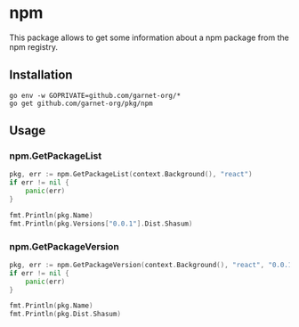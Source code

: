 # npm

This package allows to get some information about a npm package from the npm registry.


## Installation

```
go env -w GOPRIVATE=github.com/garnet-org/*
go get github.com/garnet-org/pkg/npm
```


## Usage


### npm.GetPackageList

```go
pkg, err := npm.GetPackageList(context.Background(), "react")
if err != nil {
    panic(err)
}

fmt.Println(pkg.Name)
fmt.Println(pkg.Versions["0.0.1"].Dist.Shasum)
```

### npm.GetPackageVersion

```go
pkg, err := npm.GetPackageVersion(context.Background(), "react", "0.0.1")
if err != nil {
    panic(err)
}

fmt.Println(pkg.Name)
fmt.Println(pkg.Dist.Shasum)
```
